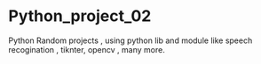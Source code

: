 # Python_project_02
Python Random projects , using python lib and module like speech recogination , tiknter, opencv , many more.
